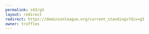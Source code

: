 ```yaml
---
permalink: s43/g3
layout: redirect
redirect: https://dominionleague.org/current_standings?div=g3
owner: truffles
---
```

